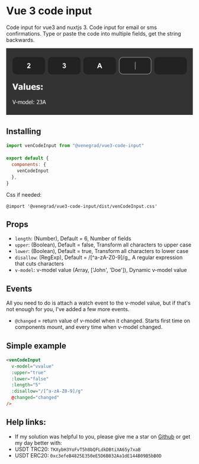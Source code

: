 # Vue 3 code input

Code input for vue3 and nuxtjs 3. Code input for email or sms confirmations. Type or paste the code into multiple fields, get the string backwards.

![Vue 3 code input](example2.png)

## Installing
```js
import venCodeInput from "@venegrad/vue3-code-input"

export default {
  components: {
    venCodeInput
  },
}
```
Css if needed: 
```
@import '@venegrad/vue3-code-input/dist/venCodeInput.css'
```

## Props

- `length`: (Number), Default = 6, Number of fields
- `upper`: (Boolean), Default = false, Transform all characters to upper case
- `lower`: (Boolean), Default = true, Transform all characters to lower case
- `disallow`: (RegExp), Default = /[^a-zA-Z0-9]/g,, A regular expression that cuts characters
- `v-model`: v-model value (Array, ['John', 'Doe']), Dynamic v-model value

## Events
All you need to do is attach a watch event to the v-model value, but if that's not enough for you, I've added a few more events.

- `@changed` = return value of v-model when it changed. Starts first time on components mount, and every time when v-model changed.


## Simple example
```html
<venCodeInput
  v-model="vvalue"
  :upper="true"
  :lower="false"
  :length="5"
  :disallow="/[^a-zA-Z0-9]/g"
  @changed="changed"
/>
```

## Help links: 
- If my solution was helpful to you, please give me a star on [Github](https://github.com/Venegrad/vue3-autocomplete) or get my day better with: 
- USDT TRC20: `TKXybH3YoFvT5h8bQFLdkDBtiXA65y7xaB`
- USDT ERC20: `0xc3efeB4825E350eE5D6B032Aa1dE144B09B5bB0D`
